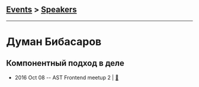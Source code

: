 ## [Events](../README.md) > [Speakers](../speakers.md)
---

# Думан Бибасаров

## Компонентный подход в деле
- 2016 Oct 08 -- AST Frontend meetup 2  | [:notebook:](https://yadi.sk/i/N4QsrUhIwZ79G)  
